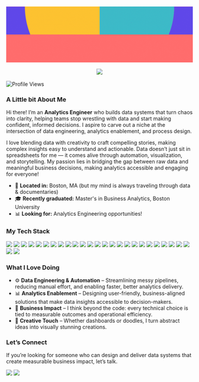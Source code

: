 <p align="center">
  <img src="https://github.com/SnehaEkka/SnehaEkka/blob/main/repo-banner-hi-there.gif" alt="Hi there, I'm Sneha!" />
</p>

<p align="center">
  <img src="https://readme-typing-svg.herokuapp.com?font=Poppins&size=28&pause=1000&color=1C1C1E&center=true&vCenter=true&width=900&lines=Turning+Data+Chaos+into+Clarity+excites+me;I+enjoy+building+Data+Systems+that+flow;I+love+enabling+Analytics+and+Empowering+Teams" />
</p>

![Profile Views](https://komarev.com/ghpvc/?username=SnehaEkka&style=flat-square&color=4DA5FF)

### A Little bit About Me  

Hi there! I’m an **Analytics Engineer** who builds data systems that turn chaos into clarity, helping teams stop wrestling with data and start making confident, informed decisions. I aspire to carve out a niche at the intersection of data engineering, analytics enablement, and process design. 

I love blending data with creativity to craft compelling stories, making complex insights easy to understand and actionable. Data doesn’t just sit in spreadsheets for me — it comes alive through automation, visualization, and storytelling. My passion lies in bridging the gap between raw data and meaningful business decisions, making analytics accessible and engaging for everyone!

- 📍 **Located in:** Boston, MA (but my mind is always traveling through data & documentaries)
- 🎓 **Recently graduated:** Master's in Business Analytics, Boston University  
- 📊 **Looking for:** Analytics Engineering opportunities!

### My Tech Stack  

<p align="left">
  <a href="https://www.python.org/"><img src="https://img.shields.io/badge/Python-FDC32F?style=for-the-badge&logo=python&logoColor=black" /></a>
  <a href="https://pandas.pydata.org/"><img src="https://img.shields.io/badge/Pandas-E35AB3?style=for-the-badge&logo=pandas&logoColor=white" /></a>
  <a href="https://numpy.org/"><img src="https://img.shields.io/badge/NumPy-3CBAC8?style=for-the-badge&logo=numpy&logoColor=white" /></a>
  <a href="https://scikit-learn.org/"><img src="https://img.shields.io/badge/Scikit--Learn-FF6D6D?style=for-the-badge&logo=scikitlearn&logoColor=white" /></a>
  <a href="https://seaborn.pydata.org/"><img src="https://img.shields.io/badge/Seaborn-FDC32F?style=for-the-badge&logo=plotly&logoColor=black" /></a>
  <a href="https://www.tensorflow.org/"><img src="https://img.shields.io/badge/TensorFlow-E35AB3?style=for-the-badge&logo=tensorflow&logoColor=white" /></a>
  <a href="https://www.mysql.com/"><img src="https://img.shields.io/badge/MySQL-3CBAC8?style=for-the-badge&logo=mysql&logoColor=white" /></a>
  <a href="https://cloud.google.com/bigquery"><img src="https://img.shields.io/badge/BigQuery-FF6D6D?style=for-the-badge&logo=googlecloud&logoColor=white" /></a>
  <a href="https://www.snowflake.com/"><img src="https://img.shields.io/badge/Snowflake-FDC32F?style=for-the-badge&logo=snowflake&logoColor=black" /></a>
  <a href="https://motherduck.com/"><img src="https://img.shields.io/badge/MotherDuck-E35AB3?style=for-the-badge&logo=duckdb&logoColor=white" /></a>
  <a href="https://spark.apache.org/"><img src="https://img.shields.io/badge/PySpark-3CBAC8?style=for-the-badge&logo=apachespark&logoColor=white" /></a>
  <a href="https://hadoop.apache.org/"><img src="https://img.shields.io/badge/Hadoop-FF6D6D?style=for-the-badge&logo=apache&logoColor=white" /></a>
  <a href="https://www.r-project.org/"><img src="https://img.shields.io/badge/R-FDC32F?style=for-the-badge&logo=r&logoColor=black" /></a>
  <a href="https://cloud.google.com/"><img src="https://img.shields.io/badge/Google_Cloud-E35AB3?style=for-the-badge&logo=googlecloud&logoColor=white" /></a>
  <a href="https://aws.amazon.com/"><img src="https://img.shields.io/badge/AWS-3CBAC8?style=for-the-badge&logo=amazonaws&logoColor=white" /></a>
  <a href="https://www.docker.com/"><img src="https://img.shields.io/badge/Docker-FF6D6D?style=for-the-badge&logo=docker&logoColor=white" /></a>
  <a href="https://airflow.apache.org/"><img src="https://img.shields.io/badge/Apache_Airflow-FDC32F?style=for-the-badge&logo=apacheairflow&logoColor=black" /></a>
  <a href="https://www.prefect.io/"><img src="https://img.shields.io/badge/Prefect-E35AB3?style=for-the-badge&logo=prefect&logoColor=white" /></a>
  <a href="https://public.tableau.com/"><img src="https://img.shields.io/badge/Tableau-3CBAC8?style=for-the-badge&logo=tableau&logoColor=white" /></a>
  <a href="https://powerbi.microsoft.com/"><img src="https://img.shields.io/badge/PowerBI-FF6D6D?style=for-the-badge&logo=powerbi&logoColor=black" /></a>
  <a href="https://streamlit.io/"><img src="https://img.shields.io/badge/Streamlit-FDC32F?style=for-the-badge&logo=streamlit&logoColor=black" /></a>
  <a href="https://www.gnu.org/software/bash/"><img src="https://img.shields.io/badge/Bash-E35AB3?style=for-the-badge&logo=gnubash&logoColor=white" /></a>
  <a href="https://man7.org/linux/man-pages/man5/crontab.5.html"><img src="https://img.shields.io/badge/Crontab-3CBAC8?style=for-the-badge&logo=linux&logoColor=white" /></a>
  <a href="https://git-scm.com/"><img src="https://img.shields.io/badge/Git-FF6D6D?style=for-the-badge&logo=git&logoColor=white" /></a>
  <a href="https://github.com/"><img src="https://img.shields.io/badge/GitHub-FDC32F?style=for-the-badge&logo=github&logoColor=black" /></a>
  <a href="https://www.microsoft.com/en-us/microsoft-365/excel"><img src="https://img.shields.io/badge/Excel-E35AB3?style=for-the-badge&logo=microsoftexcel&logoColor=white" /></a>
  <a href="https://www.canva.com/"><img src="https://img.shields.io/badge/Canva-3CBAC8?style=for-the-badge&logo=canva&logoColor=white" /></a>
</p>

### What I Love Doing  

- ⚙️ **Data Engineering & Automation** – Streamlining messy pipelines, reducing manual effort, and enabling faster, better analytics delivery.  
- 📊 **Analytics Enablement** – Designing user-friendly, business-aligned solutions that make data insights accessible to decision-makers.  
- 🎯 **Business Impact** – I think beyond the code: every technical choice is tied to measurable outcomes and operational efficiency.
- 🎨 **Creative Touch** – Whether dashboards or doodles, I turn abstract ideas into visually stunning creations.

### Let’s Connect  

If you’re looking for someone who can design and deliver data systems that create measurable business impact, let’s talk.  

<p align="left">
  <a href="https://www.linkedin.com/in/snehaekka"><img src="https://img.shields.io/badge/LinkedIn-0A66C2?style=for-the-badge&logo=linkedin&logoColor=white" /></a>
  <a href="mailto:snehaekka@gmail.com"><img src="https://img.shields.io/badge/Email-D14836?style=for-the-badge&logo=gmail&logoColor=white" /></a>
</p>
